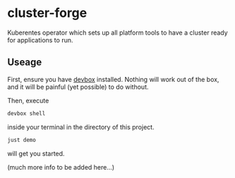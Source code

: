 # cluster-forge
Kuberentes operator which sets up all platform tools to have a cluster ready for applications to run.

## Useage
First, ensure you have [devbox](https://www.jetify.com/devbox) installed. Nothing will work out of the box, and it will be painful (yet possible) to do without.

Then, execute
```bash
devbox shell
```
inside your terminal in the directory of this project.

```bash
just demo
```
will get you started.

(much more info to be added here...)
